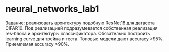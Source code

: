 # neural_networks_lab1
Задание: реализовать архитектуру подобную ResNet18 для датасета CIFAR10. Под реализацией подразумевается собственная реализация res-блока и архитектуры классификатора. Обязательно построить learning curve для трейна и теста. Топовые модели дают accuracy >95%. Приемлемая accuracy >90%.
